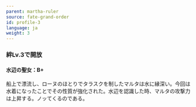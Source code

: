 ```yaml
---
parent: martha-ruler
source: fate-grand-order
id: profile-3
language: ja
weight: 3
---
```


### 絆Lv.3で開放

#### 水辺の聖女：B+

船上で漂流し、ローヌのほとりでタラスクを制したマルタは水に縁深い。今回は水着になったことでその性質が強化された。水辺を認識した時、マルタの攻撃力は上昇する。ノッてくるのである。
